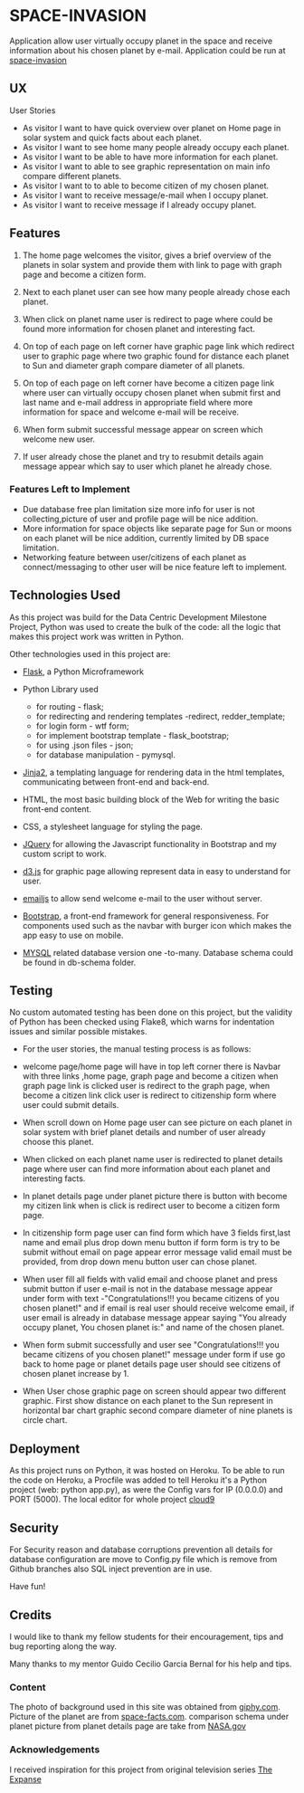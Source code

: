 # SPACE-INVASION

Application allow user virtually occupy planet in the space and receive information about his chosen planet by e-mail.
Application could be run at [space-invasion](https://space-invasion.herokuapp.com/)


## UX
 
User Stories
* As visitor I want to have quick overview over planet on Home page in solar system and quick facts about each planet.
* As visitor I want to see home many people already occupy each planet.
* As visitor I want to be able to have more information for each planet.
* As visitor I want to able to see graphic representation on main info compare different planets. 
* As visitor I want to to able to become citizen of my chosen planet. 
* As visitor I want to receive message/e-mail when I occupy planet.
* As visitor I want to receive message if I already occupy planet.

## Features

1. The home page welcomes the visitor, gives a brief overview of the planets in solar system and provide them with link to page with graph page and become a citizen form. 

2. Next to each planet user can see how many people already chose each planet. 

3. When click on planet name user is redirect to page where could be found more information for chosen planet and interesting fact. 

4. On top of each page on left corner have graphic page link which redirect user to graphic page where two graphic found for distance each planet to Sun and diameter graph compare diameter of all planets.

5. On top of each page on left corner have become a citizen page link where user can virtually occupy chosen planet when submit first and last name and e-mail address in appropriate field where more information for space and welcome e-mail will be receive. 

6. When form submit successful message appear on screen which welcome new user. 

7. If user already chose the planet and try to resubmit details again message appear which say to user which planet he already chose.


### Features Left to Implement
- Due database free plan limitation size more info for user is not collecting,picture of user and profile page will be nice addition.  
- More information for space objects like separate page for Sun or moons on each planet will be nice addition, currently limited by DB space limitation.
- Networking feature between user/citizens of each planet as connect/messaging to other user will be nice feature left to implement.


## Technologies Used

As this project was build for the Data Centric Development Milestone Project, Python was used to create the bulk of the code: all the logic that makes this project work was written in Python.

Other technologies used in this project are:

- [Flask](http://flask.pocoo.org/), a Python Microframework
- Python Library used
    * for routing - flask;
    * for redirecting and rendering templates -redirect, redder_template; 
    * for login form - wtf form;
    * for implement bootstrap template - flask_bootstrap;
    * for using .json files - json;
    * for database manipulation - pymysql.

- [Jinja2](http://jinja.pocoo.org/docs/2.10/), a templating language for rendering data in the html templates, communicating between front-end and back-end.

- HTML, the most basic building block of the Web for writing the basic front-end content.

- CSS, a stylesheet language for styling the page.

- [JQuery](https://jquery.com/) for allowing the Javascript functionality in Bootstrap and my custom script to work.

- [d3.js](https://d3js.org/) for graphic page allowing represent data in easy to understand for user.

- [emailjs](http://www.emailjs.com/) to allow send welcome e-mail to the user without server.

- [Bootstrap](https://getbootstrap.com/), a front-end framework for general responsiveness. For components used such as the navbar with burger icon which makes the app easy to use on mobile.

- [MYSQL](https://www.mysql.com/) related database version one -to-many. Database schema could be found in db-schema folder.



## Testing

No custom automated testing has been done on this project, but the validity of Python has been checked using Flake8, which warns for indentation issues and similar possible mistakes.

- For the user stories, the manual testing process is as follows:

- welcome page/home page will have in top left corner there is Navbar with three links ,home page, graph page and become a citizen when graph page link is clicked user is redirect to the graph page, when become a citizen link click user is redirect to citizenship form where user could submit details. 


 - When scroll down on Home page user can see picture on each planet in solar system with brief planet details and number of user already choose this planet.
    
 - When clicked on each planet name user is redirected to planet details page where user can find more information about each planet and interesting facts.


- In planet details page under planet picture there is button with become my citizen link when is click is redirect user to become a citizen form page.
   
 - In citizenship form page user can find form which have 3 fields first,last name and email plus drop down menu button if form form is try to be submit without email on page appear error message valid email must be provided, from drop down menu button user can chose planet.
 - When user fill all fields with valid email and choose planet and press submit button if user e-mail is not in the database message appear under form with text -"Congratulations!!! you became citizens of you chosen planet!" and if email is real user should receive welcome email, if user email is already in database message appear saying "You already occupy planet, You chosen planet is:" and name of the chosen planet.
 
     
- When form submit successfully and user see "Congratulations!!! you became citizens of you chosen planet!" message under form if use go back to home page or planet details page user should see citizens of chosen planet increase by 1.

- When User chose graphic page on screen should appear two different graphic. First show distance on each planet to the Sun represent in horizontal bar chart graphic second compare diameter of nine planets is circle chart. 

  

## Deployment

As this project runs on Python, it was hosted on Heroku. To be able to run the code on Heroku, a Procfile was added to tell Heroku it's a Python project (web: python app.py), as were the Config vars for IP (0.0.0.0) and PORT (5000).
The local editor for whole project [cloud9](https://c9.io)


## Security 
For Security reason and database corruptions prevention all details for database configuration are move to Config.py file which is remove from Github branches also
SQL inject prevention are in use. 


Have fun!








## Credits
I would like to thank my fellow students for their encouragement, tips and bug reporting along the way. 

Many thanks to my mentor Guido Cecilio Garcia Bernal  for his help and tips.

### Content
 
The photo of background used in this site was obtained from [giphy.com](https://giphy.com/explore/pictures).
Picture of the planet are from [space-facts.com](https://space-facts.com).
comparison schema under planet picture from planet details page are take from [NASA.gov](https://www.nasa.gov)




### Acknowledgements

 I received inspiration for this project from original television series [The Expanse](https://www.imdb.com/title/tt3230854/)
